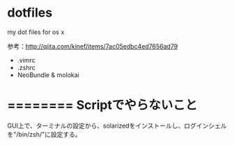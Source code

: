 dotfiles
========

my dot files for os x

参考：http://qiita.com/kinef/items/7ac05edbc4ed7656ad79

- .vimrc
- .zshrc
- NeoBundle & molokai

========
Scriptでやらないこと
========
GUI上で、ターミナルの設定から、solarizedをインストールし、ログインシェルを"/bin/zsh/"に設定する。
